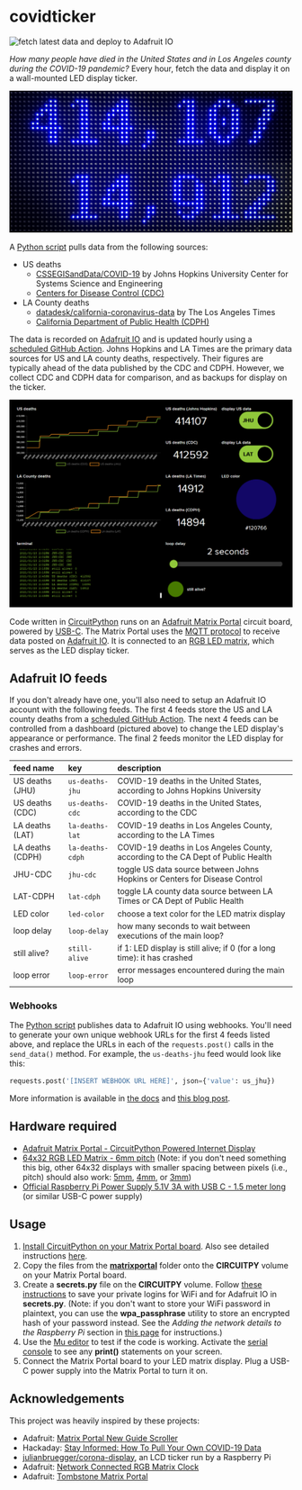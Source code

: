 # covidticker

![fetch latest data and deploy to Adafruit IO](https://github.com/perryrothjohnson/covidticker/workflows/fetch%20latest%20data%20and%20deploy%20to%20Adafruit%20IO/badge.svg)

_How many people have died in the United States and in Los Angeles county during the COVID-19 pandemic?_ Every hour, fetch the data and display it on a wall-mounted LED display ticker.  

<img src="docs/LED_display.jpg" alt="wall-mounted LED display ticker on January 23, 2021" width="540">

A [Python script](https://github.com/perryrothjohnson/covidticker/blob/main/covidticker.py) pulls data from the following sources:  
- US deaths  
  - [CSSEGISandData/COVID-19](https://github.com/CSSEGISandData/COVID-19) by Johns Hopkins University Center for Systems Science and Engineering  
  - [Centers for Disease Control (CDC)](https://data.cdc.gov/Case-Surveillance/United-States-COVID-19-Cases-and-Deaths-by-State-o/9mfq-cb36)  
- LA County deaths  
  - [datadesk/california-coronavirus-data](https://github.com/datadesk/california-coronavirus-data) by The Los Angeles Times  
  - [California Department of Public Health (CDPH)](https://data.ca.gov/dataset/covid-19-cases/resource/926fd08f-cc91-4828-af38-bd45de97f8c3)

The data is recorded on [Adafruit IO](https://io.adafruit.com/) and is updated hourly using a [scheduled GitHub Action](https://github.com/perryrothjohnson/covidticker/blob/main/.github/workflows/scheduled.yml). Johns Hopkins and LA Times are the primary data sources for US and LA county deaths, respectively. Their figures are typically ahead of the data published by the CDC and CDPH. However, we collect CDC and CDPH data for comparison, and as backups for display on the ticker.

<img src="docs/adafruit-IO_dashboard.png" alt="Adafruit IO dashboard on January 23, 2021" width="540">

Code written in [CircuitPython](https://circuitpython.org/) runs on an [Adafruit Matrix Portal](https://www.adafruit.com/product/4745) circuit board, powered by [USB-C](https://www.adafruit.com/product/4298). The Matrix Portal uses the [MQTT protocol](https://learn.adafruit.com/mqtt-in-circuitpython/overview) to receive data posted on [Adafruit IO](https://io.adafruit.com/). It is connected to an [RGB LED matrix](https://www.adafruit.com/product/2276), which serves as the LED display ticker.

## Adafruit IO feeds

If you don't already have one, you'll also need to setup an Adafruit IO account with the following feeds. The first 4 feeds store the US and LA county deaths from a [scheduled GitHub Action](https://github.com/perryrothjohnson/covidticker/blob/main/.github/workflows/scheduled.yml).  The next 4 feeds can be controlled from a dashboard (pictured above) to change the LED display's appearance or performance. The final 2 feeds monitor the LED display for crashes and errors.

| feed name        | key              | description                                                                         |
| :--------------- | :--------------- | :---------------------------------------------------------------------------------- |
| US deaths (JHU)  | `us-deaths-jhu`  | COVID-19 deaths in the United States, according to Johns Hopkins University         |
| US deaths (CDC)  | `us-deaths-cdc`  | COVID-19 deaths in the United States, according to the CDC                          |
| LA deaths (LAT)  | `la-deaths-lat`  | COVID-19 deaths in Los Angeles County, according to the LA Times                    |
| LA deaths (CDPH) | `la-deaths-cdph` | COVID-19 deaths in Los Angeles County, according to the CA Dept of Public Health    |
| JHU-CDC          | `jhu-cdc`        | toggle US data source between Johns Hopkins or Centers for Disease Control          |
| LAT-CDPH         | `lat-cdph`       | toggle LA county data source between LA Times or CA Dept of Public Health           |
| LED color        | `led-color`      | choose a text color for the LED matrix display                                      |
| loop delay       | `loop-delay`     | how many seconds to wait between executions of the main loop?                       |
| still alive?     | `still-alive`    | if 1: LED display is still alive; if 0 (for a long time): it has crashed            |
| loop error       | `loop-error`     | error messages encountered during the main loop                                     |

### Webhooks

The [Python script](https://github.com/perryrothjohnson/covidticker/blob/main/covidticker.py) publishes data to Adafruit IO using webhooks. You'll need to generate your own unique webhook URLs for the first 4 feeds listed above, and replace the URLs in each of the `requests.post()` calls in the `send_data()` method. For example, the `us-deaths-jhu` feed would look like this:
```python
requests.post('[INSERT WEBHOOK URL HERE]', json={'value': us_jhu})
```
More information is available in [the docs](https://io.adafruit.com/api/docs/#send-data-via-webhook) and [this blog post](https://io.adafruit.com/blog/notebook/2018/11/26/feed-webhooks/).

## Hardware required

- [Adafruit Matrix Portal - CircuitPython Powered Internet Display](https://www.adafruit.com/product/4745)  
- [64x32 RGB LED Matrix - 6mm pitch](https://www.adafruit.com/product/2276) (Note: if you don't need something this big, other 64x32 displays with smaller spacing between pixels (i.e., pitch) should also work: [5mm](https://www.adafruit.com/products/2277), [4mm](https://www.adafruit.com/products/2278), or [3mm](https://www.adafruit.com/products/2279))  
- [Official Raspberry Pi Power Supply 5.1V 3A with USB C - 1.5 meter long](https://www.adafruit.com/product/4298) (or similar USB-C power supply)

## Usage

1. [Install CircuitPython on your Matrix Portal board](https://learn.adafruit.com/matrix-portal-new-guide-scroller/install-circuitpython). Also see detailed instructions [here](https://learn.adafruit.com/welcome-to-circuitpython/installing-circuitpython).  
2. Copy the files from the [**matrixportal**](https://github.com/perryrothjohnson/covidticker/tree/main/matrixportal) folder onto the **CIRCUITPY** volume on your Matrix Portal board.  
3. Create a **secrets.py** file on the **CIRCUITPY** volume. Follow [these instructions](https://learn.adafruit.com/matrix-portal-new-guide-scroller/code-the-matrix-portal#secrets-setup-3075853-4) to save your private logins for WiFi and for Adafruit IO in **secrets.py**. (Note: if you don't want to store your WiFi password in plaintext, you can use the **wpa_passphrase** utility to store an encrypted hash of your password instead. See the _Adding the network details to the Raspberry Pi_ section in [this page](https://www.raspberrypi.org/documentation/configuration/wireless/wireless-cli.md) for instructions.)  
4. Use the [Mu editor](https://learn.adafruit.com/welcome-to-circuitpython/installing-mu-editor) to test if the code is working. Activate the [serial console](https://learn.adafruit.com/welcome-to-circuitpython/interacting-with-the-serial-console) to see any **print()** statements on your screen.  
5. Connect the Matrix Portal board to your LED matrix display. Plug a USB-C power supply into the Matrix Portal to turn it on.

## Acknowledgements

This project was heavily inspired by these projects:  
- Adafruit: [Matrix Portal New Guide Scroller](https://learn.adafruit.com/matrix-portal-new-guide-scroller/overview)  
- Hackaday: [Stay Informed: How To Pull Your Own COVID-19 Data](https://hackaday.com/2020/03/26/stay-informed-how-to-pull-your-own-covid-19-data/)  
- [julianbruegger/corona-display](https://github.com/julianbruegger/corona-display), an LCD ticker run by a Raspberry Pi  
- Adafruit: [Network Connected RGB Matrix Clock](https://learn.adafruit.com/network-connected-metro-rgb-matrix-clock/overview)  
- Adafruit: [Tombstone Matrix Portal](https://learn.adafruit.com/tombstone-matrix-portal/overview)  
